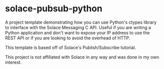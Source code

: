 solace-pubsub-python
====================

A project template demonstrating how you can use Python's ctypes library to
interface with the Solace Messaging C API. Useful if you are writing a Python
application and don't want to expose your IP address to use the REST API or if
you are looking to avoid the overhead of HTTP.

This template is based off of Solace's Publish/Subscribe tutorial.

This project is not affiliated with Solace in any way and was done in my own
interest.

